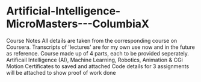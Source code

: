 # Artificial-Intelligence-MicroMasters---ColumbiaX
Course Notes
All details are taken from the corresponding course on Coursera. Transcripts of 'lectures' are for my own use now and in the future as reference. Course made up of 4 parts, each to be provided seperately. Artificail Intelligence (AI), Machine Learning, Robotics, Animation & CGi Motion
Certificates to saved and attached
Code details for 3 assignments will be attached to show proof of work done
